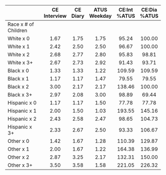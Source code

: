 
|                      | CE<br>Interview |  CE<br>Diary | ATUS<br>Weekday | CE:Int<br>%ATUS | CE:Dia<br>%ATUS |
| -------------------- | :----------: | :----------: | :----------: | :----------: | :----------: |
| Race x # of Children |              |              |              |              |              |
| White x 0            |         1.67 |         1.75 |         1.75 |        95.24 |       100.00 |
| White x 1            |         2.42 |         2.50 |         2.50 |        96.67 |       100.00 |
| White x 2            |         2.68 |         2.77 |         2.80 |        95.83 |        98.81 |
| White x 3+           |         2.67 |         2.73 |         2.92 |        91.43 |        93.71 |
| Black x 0            |         1.33 |         1.33 |         1.22 |       109.59 |       109.59 |
| Black x 1            |         1.17 |         1.17 |         1.47 |        79.55 |        79.55 |
| Black x 2            |         3.00 |         2.17 |         2.17 |       138.46 |       100.00 |
| Black x 3+           |         2.97 |         2.08 |         3.00 |        98.89 |        69.44 |
| Hispanic x 0         |         1.17 |         1.17 |         1.50 |        77.78 |        77.78 |
| Hispanic x 1         |         2.00 |         1.50 |         1.03 |       193.55 |       145.16 |
| Hispanic x 2         |         2.43 |         2.58 |         2.47 |        98.65 |       104.73 |
| Hispanic x 3+        |         2.33 |         2.67 |         2.50 |        93.33 |       106.67 |
| Other x 0            |         1.42 |         1.67 |         1.28 |       110.39 |       129.87 |
| Other x 1            |         2.00 |         1.67 |         1.22 |       164.38 |       136.99 |
| Other x 2            |         2.87 |         3.25 |         2.17 |       132.31 |       150.00 |
| Other x 3+           |         3.50 |         3.58 |         1.58 |       221.05 |       226.32 |

